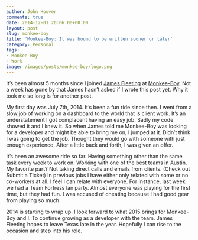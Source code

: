 ```yaml
---
author: John Hoover
comments: true
date: 2014-12-01 20:06:00+00:00
layout: post
slug: monkee-boy
title: 'Monkee-Boy: It was bound to be written sooner or later'
category: Personal
tags:
- Monkee-Boy
- Work
image: /images/posts/monkee-boy/logo.png
---
```


It’s been almost 5 months since I joined [James Fleeting](http://iwasasuperhero.com/) at [Monkee-Boy](http://www.monkee-boy.com/). Not a week has gone by that James hasn’t asked if I wrote this post yet. Why it took me so long is for another post.

My first day was July 7th, 2014. It’s been a fun ride since then. I went from a slow job of working on a dashboard to the world that is client work. It’s an understatement I got complacent having an easy job. Sadly my code showed it and I knew it. So when James told me Monkee-Boy was looking for a developer and might be able to bring me on, I jumped at it. Didn’t think I was going to get the job. Thought they would go with someone with just enough experience. After a little back and forth, I was given an offer.

<!-- /excerpt -->

It’s been an awesome ride so far. Having something other than the same task every week to work on. Working with one of the best teams in Austin. My favorite part? Not taking direct calls and emails from clients. (Check out Submit a Ticket) In previous jobs I have either only related with some or no co-workers at all. I feel I can relate with everyone. For instance, last week we had a Team Fortress lan party. Almost everyone was playing for the first time, but they had fun. I was accused of cheating because I had good gear from playing so much.

2014 is starting to wrap up. I look forward to what 2015 brings for Monkee-Boy and I. To continue growing as a developer with the team. James Fleeting hopes to leave Texas late in the year. Hopefully I can rise to the occasion and step into his role.
